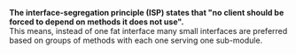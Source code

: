 **The interface-segregation principle (ISP) states that "no client should be forced to depend on methods it does not use".**  
This means, instead of one fat interface many small interfaces are preferred based on groups of methods with each one serving one sub-module.  
